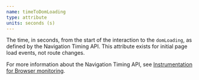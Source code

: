 ```yaml
---
name: timeToDomLoading
type: attribute
units: seconds (s)
---
```


The time, in seconds, from the start of the interaction to the `domLoading`, as defined by the Navigation Timing API. This attribute exists for initial page load events, not route changes.

For more information about the Navigation Timing API, see [Instrumentation for Browser monitoring](/docs/browser/new-relic-browser/page-load-timing-resources/instrumentation-browser-monitoring#navigation-api).